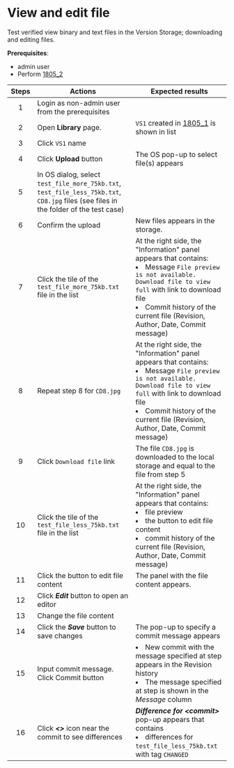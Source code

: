 # View and edit file

Test verified view binary and text files in the Version Storage; downloading and editing files.

**Prerequisites**:
- admin user
- Perform [1805_2](1805_1.md)

| Steps | Actions | Expected results |
| :---: | --- | --- |
| 1 | Login as non-admin user from the prerequisites | |
| 2 | Open **Library** page. | `VS1` created in [1805_1](1805_1.md) is shown in list |
| 3 | Click `VS1` name |
| 4 | Click **Upload** button | The OS pop-up to select file(s) appears |
| 5 | In OS dialog, select `test_file_more_75kb.txt`, `test_file_less_75kb.txt`, `CD8.jpg` files (see files in the folder of the test case)
| 6 | Confirm the upload | New files appears in the storage. |
| 7 | Click the tile of the `test_file_more_75kb.txt` file in the list | At the right side, the "Information" panel appears that contains: <li> Message `File preview is not available. Download file to view full` with link to download file </li><li> Commit history of the current file (Revision, Author, Date, Commit message) |
| 8 | Repeat step 8 for `CD8.jpg` | At the right side, the "Information" panel appears that contains: <li> Message `File preview is not available. Download file to view full` with link to download file </li><li> Commit history of the current file (Revision, Author, Date, Commit message) |
| 9 | Click `Download file` link | The file `CD8.jpg` is downloaded to the local storage and equal to the file from step 5 |
| 10 | Click the tile of the `test_file_less_75kb.txt` file in the list | At the right side, the "Information" panel appears that contains: <li> file preview </li><li> the button to edit file content </li><li>  commit history of the current file (Revision, Author, Date, Commit message) |
| 11 | Click the button to edit file content | The panel with the file content appears. |
| 12 | Click ***Edit*** button to open an editor | |
| 13 | Change the file content | |
| 14 | Click the ***Save*** button to save changes | The pop-up to specify a commit message appears |
| 15 | Input commit message. Click Commit button | <li> New commit with the message specified at step appears in the Revision history </li><li> The message specified at step is shown in the *Message* column |
| 16 | Click ***<>*** icon near the commit to see differences | ***Difference for \<commit\>*** pop-up appears that contains <li> differences for `test_file_less_75kb.txt` with tag `CHANGED` |